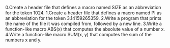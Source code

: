 0.Create a header file that defines a macro named SIZE as an abbreviation for the token 1024. 1.Create a header file that defines a macro named PI as an abbreviation for the token 3.14159265359. 2.Write a program that prints the name of the file it was compiled from, followed by a new line. 3.Write a function-like macro ABS(x) that computes the absolute value of a number x. 4.Write a function-like macro SUM(x, y) that computes the sum of the numbers x and y.
